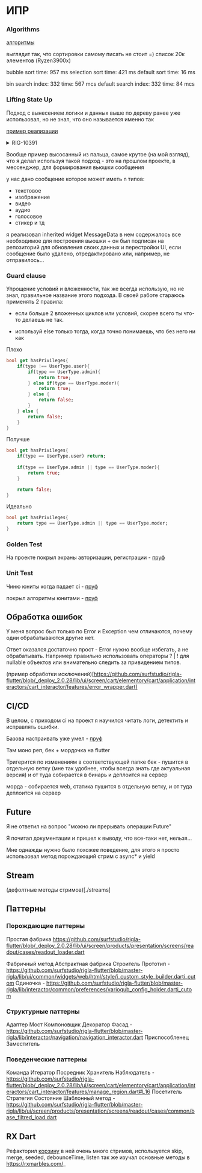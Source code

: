 # ИПР

### Algorithms

[алгоритмы](./alg/)

выглядит так, что сортировки самому писать не стоит =)
список 20к элементов (Ryzen3900x)

bubble sort time: 957 ms
selection sort time: 421 ms
default sort time: 16 ms

bin search index: 332 time: 567 mcs
default search index: 332 time: 84 mcs



### Lifting State Up 

Подход с вынесением логики и данных выше по дереву ранее уже использовал, но не знал, что оно называется именно так

[пример реализации](./lifting_state/)


<details>

  <summary>RIG-10391</summary>

./static/lifting_state.mp4

</details>

Вообще пример высосанный из пальца, самое крутое (на мой взгляд), что я делал используя такой подход - это на прошлом проекте, в мессенджер, для формирования вьюшки сообщения

у нас дано сообщение которое может иметь n типов:
- текстовое
- изображение
- видео
- аудио
- голосовое
- стикер и тд

я реализовал inherited widget MessageData
в нем содержалось все необходимое для построения вьюшки + он был подписан на репозиторий для обновления своих данных и перестройки UI, если сообщение было удалено, отредактировано или, например, не отправилось... 

### Guard clause

Упрощение условий и вложенности, так же всегда использую, но не знал, правильное название этого подхода.
В своей работе стараюсь применять 2 правила: 

- если больше 2 вложенных циклов или условий, скорее всего ты что-то делаешь не так.

- используй else только тогда, когда точно понимаешь, что без него ни как


Плохо

```dart
bool get hasPrivileges{
    if(type !== UserType.user){
        if(type == UserType.admin){
            return true;
        } else if(type == UserType.moder){
            return true;
        } else {
            return false;
        }
    } else {
        return false;
    }
}

```

Получше

```dart
bool get hasPrivileges{
    if(type == UserType.user) return;
    
    if(type == UserType.admin || type == UserType.moder){
        return true;
    } 

    return false; 
}

```

Идеально

```dart
bool get hasPrivileges{
    return type == UserType.admin || type == UserType.moder;
}

```

### Golden Test

На проекте покрыл экраны авторизации, регистрации - [пруф](https://github.com/surfstudio/rigla-flutter/pull/2215/files)

### Unit Test

Чиню юниты когда падает ci - [пруф](https://github.com/surfstudio/rigla-flutter/commit/1148fd6ad813faeead22b95757988de1e5e74892)

покрыл алгоритмы юнитами - [пруф](./alg/)

## Обработка ошибок

У меня вопрос был только по Error и Exception
чем отличаются, почему  одни обрабатываются другие нет.

Ответ оказался достаточно прост - Error нужно вообще избегать, а не обрабатывать. Например правильно использовать операторы ? | ! для nullable объектов или внимательно следить за привидением типов.

(пример обработки исключений)[https://github.com/surfstudio/rigla-flutter/blob/_deploy_2.0.28/lib/ui/screen/cart/elementory/cart/application/interactors/cart_interactor/features/error_wrapper.dart]

## CI/CD

В целом, с приходом ci на проект я научился читать логи, детектить и исправлять ошибки.

Базова настраивать уже умел -  [пруф](https://github.com/maxnemoy/ilim_jobs/tree/master/.github/workflows)

Там моно реп, бек + мордочка на flutter

Тригерится по изменениям в соответствующей папке
бек - пушится в отдельную ветку (мне так удобнее, чтобы всегда знать где актуальная версия) и от туда собирается в бинарь и деплоится на сервер

морда - собирается web, статика пушится в отдельную ветку, и от туда деплоится на сервер

## Future

Я не ответил на вопрос "можно ли прерывать операции Future"

Я почитал документации и пришел к выводу, что все-таки нет, нельзя...

Мне однажды нужно было похожее поведение, для этого я просто использовал метод порождающий стрим с async* и yield

## Stream

(дефолтные методы стримов)[./streams]


## Паттерны

### Порождающие паттерны
Простая фабрика https://github.com/surfstudio/rigla-flutter/blob/_deploy_2.0.28/lib/ui/screen/products/presentation/screens/readout/cases/readout_loader.dart

Фабричный метод 
Абстрактная фабрика 
Строитель
Прототип - https://github.com/surfstudio/rigla-flutter/blob/master-rigla/lib/ui/common/widgets/web/html/style/i_custom_style_builder.darti_cutom
Одиночка - https://github.com/surfstudio/rigla-flutter/blob/master-rigla/lib/interactor/common/preferences/varioqub_config_holder.darti_cutom


### Структурные паттерны
Адаптер
Мост
Компоновщик
Декоратор
Фасад - https://github.com/surfstudio/rigla-flutter/blob/master-rigla/lib/interactor/navigation/navigation_interactor.dart
Приспособленец
Заместитель

### Поведенческие паттерны
Команда
Итератор
Посредник
Хранитель
Наблюдатель - https://github.com/surfstudio/rigla-flutter/blob/_deploy_2.0.28/lib/ui/screen/cart/elementory/cart/application/interactors/cart_interactor/features/manage_region.dart#L16
Посетитель
Стратегия
Состояние
Шаблонный метод - https://github.com/surfstudio/rigla-flutter/blob/master-rigla/lib/ui/screen/products/presentation/screens/readout/cases/common/base_filtred_load.dart

## RX Dart

Рефакторил [корзину](https://github.com/surfstudio/rigla-flutter/tree/_deploy_2.0.28/lib/ui/screen/cart/elementory/cart/application/interactors/cart_interactor)
в ней очень много стримов, используется skip, merge, seeded, debounceTime, listen
так же изучал основные методы в https://rxmarbles.com/_